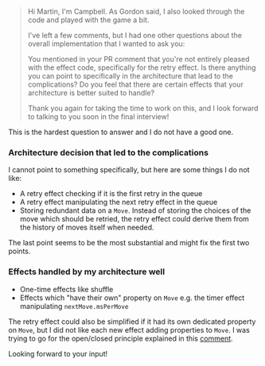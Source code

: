 > Hi Martin, I'm Campbell. As Gordon said, I also looked through the code and played with the game a bit.
>
> I've left a few comments, but I had one other questions about the overall implementation that I wanted to ask you:
>
> You mentioned in your PR comment that you're not entirely pleased with the effect code, specifically for the retry effect. Is there anything you can point to specifically in the architecture that lead to the complications? Do you feel that there are certain effects that your architecture is better suited to handle?
>
> Thank you again for taking the time to work on this, and I look forward to talking to you soon in the final interview!

This is the hardest question to answer and I do not have a good one.

### Architecture decision that led to the complications

I cannot point to something specifically, but here are some things I do not like:

- A retry effect checking if it is the first retry in the queue
- A retry effect manipulating the next retry effect in the queue
- Storing redundant data on a `Move`. Instead of storing the choices of the move which should be retried, the retry effect could derive them from the history of moves itself when needed.

The last point seems to be the most substantial and might fix the first two points.

### Effects handled by my architecture well

- One-time effects like shuffle
- Effects which "have their own" property on `Move` e.g. the timer effect manipulating `nextMove.msPerMove`

The retry effect could also be simplified if it had its own dedicated property on `Move`, but I did not like each new effect adding properties to `Move`. I was trying to go for the open/closed principle explained in this [comment](https://github.com/iknow/martin-jaskulla-project/pull/1#discussion_r912362614).

Looking forward to your input!
